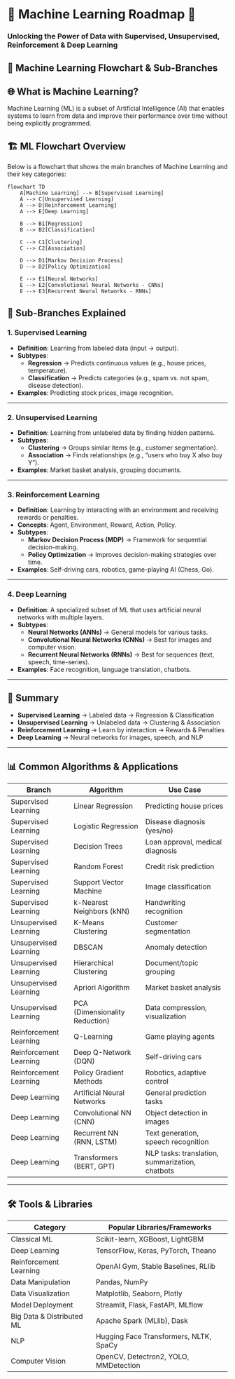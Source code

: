 # 🤖 Machine Learning Roadmap 🚀  
### Unlocking the Power of Data with Supervised, Unsupervised, Reinforcement & Deep Learning
 
## 🤖 Machine Learning Flowchart & Sub-Branches
## 🌐 What is Machine Learning?

Machine Learning (ML) is a subset of Artificial Intelligence (AI) that enables systems to learn from data and improve their performance over time without being explicitly programmed.
## 🏗️ ML Flowchart Overview

Below is a flowchart that shows the main branches of Machine Learning and their key categories:
~~~mermaid
flowchart TD
    A[Machine Learning] --> B[Supervised Learning]
    A --> C[Unsupervised Learning]
    A --> D[Reinforcement Learning]
    A --> E[Deep Learning]
    
    B --> B1[Regression]
    B --> B2[Classification]

    C --> C1[Clustering]
    C --> C2[Association]

    D --> D1[Markov Decision Process]
    D --> D2[Policy Optimization]

    E --> E1[Neural Networks]
    E --> E2[Convolutional Neural Networks - CNNs]
    E --> E3[Recurrent Neural Networks - RNNs]
~~~
## 🔎 Sub-Branches Explained

### 1. Supervised Learning
- **Definition**: Learning from labeled data (input → output).  
- **Subtypes**:  
  - **Regression** → Predicts continuous values (e.g., house prices, temperature).  
  - **Classification** → Predicts categories (e.g., spam vs. not spam, disease detection).  
- **Examples**: Predicting stock prices, image recognition.  

---

### 2. Unsupervised Learning
- **Definition**: Learning from unlabeled data by finding hidden patterns.  
- **Subtypes**:  
  - **Clustering** → Groups similar items (e.g., customer segmentation).  
  - **Association** → Finds relationships (e.g., “users who buy X also buy Y”).  
- **Examples**: Market basket analysis, grouping documents.  

---

### 3. Reinforcement Learning
- **Definition**: Learning by interacting with an environment and receiving rewards or penalties.  
- **Concepts**: Agent, Environment, Reward, Action, Policy.  
- **Subtypes**:  
  - **Markov Decision Process (MDP)** → Framework for sequential decision-making.  
  - **Policy Optimization** → Improves decision-making strategies over time.  
- **Examples**: Self-driving cars, robotics, game-playing AI (Chess, Go).  

---

### 4. Deep Learning
- **Definition**: A specialized subset of ML that uses artificial neural networks with multiple layers.  
- **Subtypes**:  
  - **Neural Networks (ANNs)** → General models for various tasks.  
  - **Convolutional Neural Networks (CNNs)** → Best for images and computer vision.  
  - **Recurrent Neural Networks (RNNs)** → Best for sequences (text, speech, time-series).  
- **Examples**: Face recognition, language translation, chatbots.  

---

## 🚀 Summary
- **Supervised Learning** → Labeled data → Regression & Classification  
- **Unsupervised Learning** → Unlabeled data → Clustering & Association  
- **Reinforcement Learning** → Learn by interaction → Rewards & Penalties  
- **Deep Learning** → Neural networks for images, speech, and NLP  


---

## 📊 Common Algorithms & Applications

| **Branch**            | **Algorithm**              | **Use Case**                                     |
|------------------------|----------------------------|-------------------------------------------------|
| Supervised Learning    | Linear Regression          | Predicting house prices                         |
| Supervised Learning    | Logistic Regression        | Disease diagnosis (yes/no)                      |
| Supervised Learning    | Decision Trees             | Loan approval, medical diagnosis                |
| Supervised Learning    | Random Forest              | Credit risk prediction                          |
| Supervised Learning    | Support Vector Machine     | Image classification                            |
| Supervised Learning    | k-Nearest Neighbors (kNN)  | Handwriting recognition                         |
| Unsupervised Learning  | K-Means Clustering         | Customer segmentation                           |
| Unsupervised Learning  | DBSCAN                     | Anomaly detection                               |
| Unsupervised Learning  | Hierarchical Clustering    | Document/topic grouping                         |
| Unsupervised Learning  | Apriori Algorithm          | Market basket analysis                          |
| Unsupervised Learning  | PCA (Dimensionality Reduction) | Data compression, visualization            |
| Reinforcement Learning | Q-Learning                 | Game playing agents                             |
| Reinforcement Learning | Deep Q-Network (DQN)       | Self-driving cars                               |
| Reinforcement Learning | Policy Gradient Methods    | Robotics, adaptive control                      |
| Deep Learning          | Artificial Neural Networks | General prediction tasks                        |
| Deep Learning          | Convolutional NN (CNN)     | Object detection in images                      |
| Deep Learning          | Recurrent NN (RNN, LSTM)   | Text generation, speech recognition             |
| Deep Learning          | Transformers (BERT, GPT)   | NLP tasks: translation, summarization, chatbots |

---

## 🛠️ Tools & Libraries

| **Category**             | **Popular Libraries/Frameworks**                          |
|---------------------------|-----------------------------------------------------------|
| Classical ML              | Scikit-learn, XGBoost, LightGBM                          |
| Deep Learning             | TensorFlow, Keras, PyTorch, Theano                       |
| Reinforcement Learning    | OpenAI Gym, Stable Baselines, RLlib                      |
| Data Manipulation         | Pandas, NumPy                                            |
| Data Visualization        | Matplotlib, Seaborn, Plotly                              |
| Model Deployment          | Streamlit, Flask, FastAPI, MLflow                        |
| Big Data & Distributed ML | Apache Spark (MLlib), Dask                               |
| NLP                       | Hugging Face Transformers, NLTK, SpaCy                   |
| Computer Vision           | OpenCV, Detectron2, YOLO, MMDetection                    |

